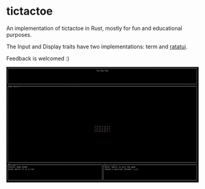 # tictactoe

An implementation of tictactoe in Rust, mostly for fun and educational purposes.

The Input and Display traits have two implementations: term and [ratatui](https://github.com/ratatui/ratatui).

Feedback is welcomed :)

![Ratatui](./assets/ratatui.png)